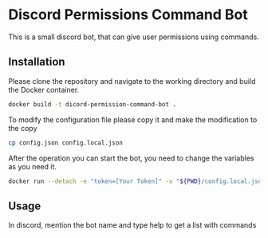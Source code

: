 # Discord Permissions Command Bot

This is a small discord bot, that can give user permissions using commands.

## Installation

Please clone the repository and navigate to the working directory and build the Docker container.

```bash
docker build -t dicord-permission-command-bot .
```

To modify the configuration file please copy it and make the modification to the copy

```bash
cp config.json config.local.json
```

After the operation you can start the bot, you need to change the variables as you need it.

```bash
docker run --detach -e "token=[Your Token]" -v "${PWD}/config.local.json:/config.json" --name dicord-bot-permission-command dicord-permission-command-bot
```

## Usage

In discord, mention the bot name and type help to get a list with commands